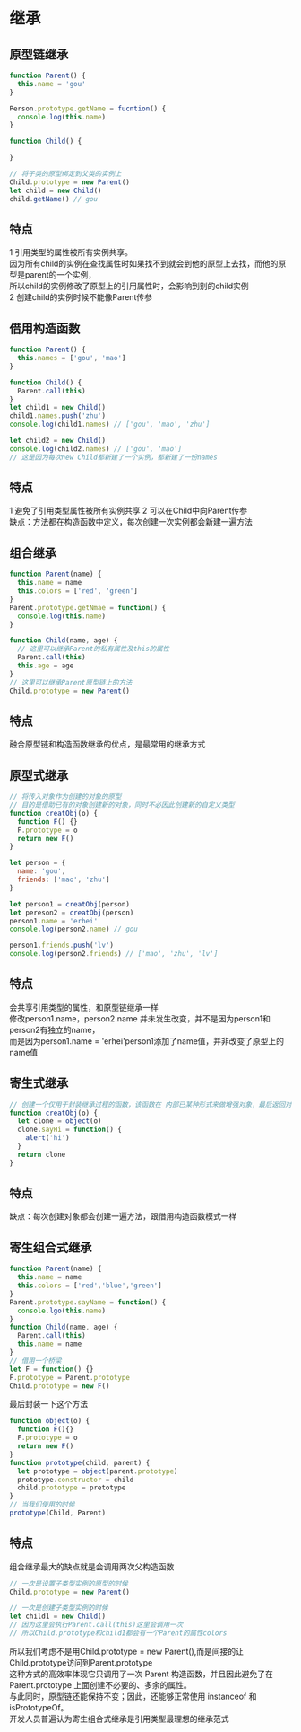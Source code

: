 # 继承

## 原型链继承

```js
function Parent() {
  this.name = 'gou'
}

Person.prototype.getName = fucntion() {
  console.log(this.name)
}

function Child() {

}

// 将子类的原型绑定到父类的实例上
Child.prototype = new Parent()
let child = new Child()
child.getName() // gou
```

## 特点

1 引用类型的属性被所有实例共享。   
因为所有child的实例在查找属性时如果找不到就会到他的原型上去找，而他的原型是parent的一个实例，   
所以child的实例修改了原型上的引用属性时，会影响到别的child实例   
2 创建child的实例时候不能像Parent传参

## 借用构造函数

```js
function Parent() {
  this.names = ['gou', 'mao']
}

function Child() {
  Parent.call(this)
}
let child1 = new Child()
child1.names.push('zhu')
console.log(child1.names) // ['gou', 'mao', 'zhu']

let child2 = new Child()
console.log(child2.names) // ['gou', 'mao']
// 这是因为每次new Child都新建了一个实例，都新建了一份names
```

## 特点

1 避免了引用类型属性被所有实例共享
2 可以在Child中向Parent传参   
缺点：方法都在构造函数中定义，每次创建一次实例都会新建一遍方法

## 组合继承

```js
function Parent(name) {
  this.name = name
  this.colors = ['red', 'green']
}
Parent.prototype.getNmae = function() {
  console.log(this.name)
}

function Child(name, age) {
  // 这里可以继承Parent的私有属性及this的属性
  Parent.call(this)
  this.age = age
}
// 这里可以继承Parent原型链上的方法
Child.prototype = new Parent()
```

## 特点

融合原型链和构造函数继承的优点，是最常用的继承方式

## 原型式继承

```js
// 将传入对象作为创建的对象的原型
// 目的是借助已有的对象创建新的对象，同时不必因此创建新的自定义类型
function creatObj(o) {
  function F() {}
  F.prototype = o
  return new F()
}

let person = {
  name: 'gou',
  friends: ['mao', 'zhu']
}

let person1 = creatObj(person)
let pereson2 = creatObj(person)
person1.name = 'erhei'
console.log(person2.name) // gou

person1.friends.push('lv')
console.log(person2.friends) // ['mao', 'zhu', 'lv']
```
## 特点

会共享引用类型的属性，和原型链继承一样   
修改person1.name，person2.name 并未发生改变，并不是因为person1和person2有独立的name，   
而是因为person1.name = 'erhei'person1添加了name值，并非改变了原型上的name值

## 寄生式继承

```js
// 创建一个仅用于封装继承过程的函数，该函数在 内部已某种形式来做增强对象，最后返回对象
function creatObj(o) {
  let clone = object(o)
  clone.sayHi = function() {
    alert('hi')
  }
  return clone
}
```

## 特点
缺点：每次创建对象都会创建一遍方法，跟借用构造函数模式一样

## 寄生组合式继承

```js
function Parent(name) {
  this.name = name
  this.colors = ['red','blue','green']
}
Parent.prototype.sayName = function() {
  console.lgo(this.name)
}
function Child(name, age) {
  Parent.call(this)
  this.name = name
}
// 借用一个桥梁
let F = function() {}
F.prototype = Parent.prototype
Child.prototype = new F()
```
最后封装一下这个方法

```js
function object(o) {
  function F(){}
  F.prototype = o
  return new F()
}
function prototype(child, parent) {
  let prototype = object(parent.prototype)
  prototype.constructor = child
  child.prototype = pretotype
}
// 当我们使用的时候
prototype(Child, Parent)
```

## 特点

组合继承最大的缺点就是会调用两次父构造函数
```js
// 一次是设置子类型实例的原型的时候
Child.prototype = new Parent()

// 一次是创建子类型实例的时候
let child1 = new Child()
// 因为这里会执行Parent.call(this)这里会调用一次
// 所以Child.prototype和child1都会有一个Parent的属性colors
```
所以我们考虑不是用Child.prototype = new Parent(),而是间接的让Child.prototype访问到Parent.prototype  
这种方式的高效率体现它只调用了一次 Parent 构造函数，并且因此避免了在 Parent.prototype 上面创建不必要的、多余的属性。   
与此同时，原型链还能保持不变；因此，还能够正常使用 instanceof 和 isPrototypeOf。    
开发人员普遍认为寄生组合式继承是引用类型最理想的继承范式